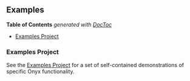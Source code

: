 ## Examples

<!-- START doctoc generated TOC please keep comment here to allow auto update -->
<!-- DON'T EDIT THIS SECTION, INSTEAD RE-RUN doctoc TO UPDATE -->
**Table of Contents**  *generated with [DocToc](http://doctoc.herokuapp.com/)*

- [Examples Project](#examples-project)

<!-- END doctoc generated TOC please keep comment here to allow auto update -->

### Examples Project

See the [Examples Project](https://github.com/onyx-platform/onyx-examples) for a set of self-contained demonstrations of specific Onyx functionality.

